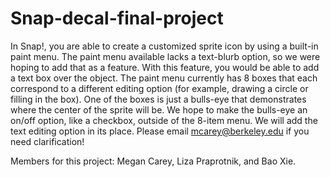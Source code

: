 # Snap-decal-final-project
In Snap!, you are able to create a customized sprite icon by using a built-in paint menu. The paint menu available lacks a text-blurb option, so we were hoping to add that as a feature. With this feature, you would be able to add a text box over the object. The paint menu currently has 8 boxes that each correspond to a different editing option (for example, drawing a circle or filling in the box). One of the boxes is just a bulls-eye that demonstrates where the center of the sprite will be. We hope to make the bulls-eye an on/off option, like a checkbox, outside of the 8-item menu. We will add the text editing option in its place. Please email mcarey@berkeley.edu if you need clarification!

Members for this project: Megan Carey, Liza Praprotnik, and Bao Xie.

